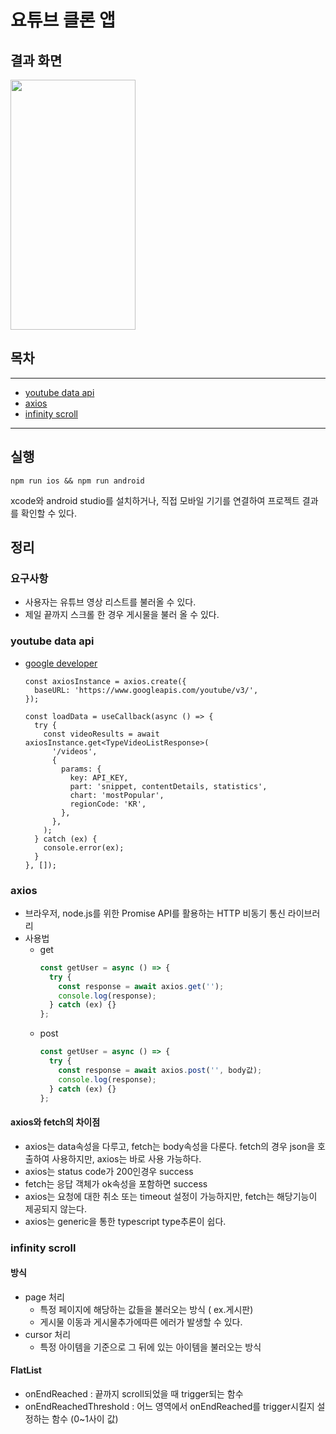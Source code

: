 # 요튜브 클론 앱

## 결과 화면

<img src="https://user-images.githubusercontent.com/72879145/226363395-648b7286-3dfb-417f-9c14-74a08093990b.GIF" width="200" height="400">

## 목차

---

- [youtube data api](#youtube-data-api)
- [axios](#axios)
- [infinity scroll](#infinity-scroll)

---

## 실행

```
npm run ios && npm run android
```

xcode와 android studio를 설치하거나, 직접 모바일 기기를 연결하여 프로젝트 결과를 확인할 수 있다.

## 정리

### 요구사항

- 사용자는 유튜브 영상 리스트를 불러올 수 있다.
- 제일 끝까지 스크롤 한 경우 게시물을 불러 올 수 있다.

### youtube data api

- [google developer](https://developers.google.com/youtube/v3/getting-started?hl=ko)

  ```
  const axiosInstance = axios.create({
    baseURL: 'https://www.googleapis.com/youtube/v3/',
  });

  const loadData = useCallback(async () => {
    try {
      const videoResults = await axiosInstance.get<TypeVideoListResponse>(
        '/videos',
        {
          params: {
            key: API_KEY,
            part: 'snippet, contentDetails, statistics',
            chart: 'mostPopular',
            regionCode: 'KR',
          },
        },
      );
    } catch (ex) {
      console.error(ex);
    }
  }, []);
  ```

### axios

- 브라우저, node.js를 위한 Promise API를 활용하는 HTTP 비동기 통신 라이브러리
- 사용법
  - get
    ```jsx
    const getUser = async () => {
      try {
        const response = await axios.get('');
        console.log(response);
      } catch (ex) {}
    };
    ```
  - post
    ```jsx
    const getUser = async () => {
      try {
        const response = await axios.post('', body값);
        console.log(response);
      } catch (ex) {}
    };
    ```

#### axios와 fetch의 차이점

- axios는 data속성을 다루고, fetch는 body속성을 다룬다.
  fetch의 경우 json을 호출하여 사용하지만, axios는 바로 사용 가능하다.
- axios는 status code가 200인경우 success
- fetch는 응답 객체가 ok속성을 포함하면 success
- axios는 요청에 대한 취소 또는 timeout 설정이 가능하지만, fetch는 해당기능이 제공되지 않는다.
- axios는 generic을 통한 typescript type추론이 쉽다.

### infinity scroll

#### 방식

- page 처리
  - 특정 페이지에 해당하는 값들을 불러오는 방식 ( ex.게시판)
  - 게시물 이동과 게시물추가에따른 에러가 발생할 수 있다.
- cursor 처리
  - 특정 아이템을 기준으로 그 뒤에 있는 아이템을 불러오는 방식

#### FlatList

- onEndReached : 끝까지 scroll되었을 때 trigger되는 함수
- onEndReachedThreshold : 어느 영역에서 onEndReached를 trigger시킬지 설정하는 함수 (0~1사이 값)
